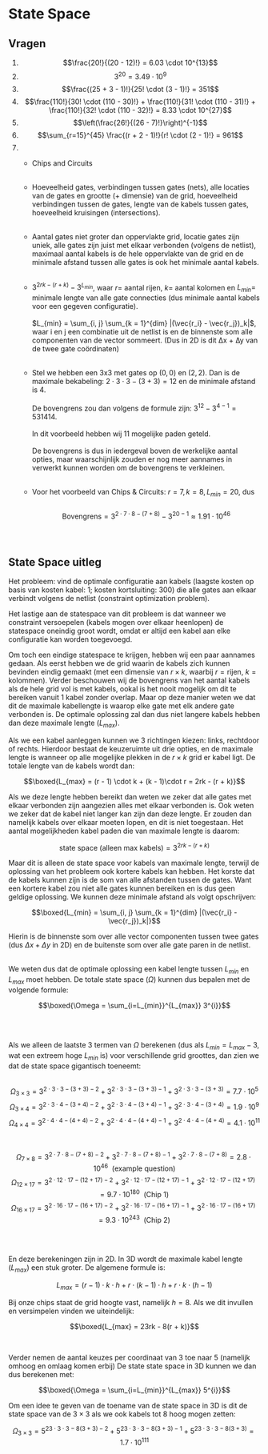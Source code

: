 # State Space

## Vragen

1. $$\frac{20!}{(20 - 12)!} = 6.03 \cdot 10^{13}$$
2. $$3^{20} = 3.49 \cdot 10^{9}$$
3. $$\frac{(25 + 3 - 1)!}{25! \cdot (3 - 1)!} = 351$$
4. $$\frac{110!}{30! \cdot (110 - 30)!} + \frac{110!}{31! \cdot (110 - 31)!} + \frac{110!}{32! \cdot (110 - 32)!} = 8.33 \cdot 10^{27}$$
5. $$\left(\frac{26!}{(26 - 7)!}\right)^{-1}$$
6. $$\sum_{r=15}^{45} \frac{(r + 2 - 1)!}{r! \cdot (2 - 1)!} = 961$$
7. 
    * Chips and Circuits <br><br>

    * Hoeveelheid gates, verbindingen tussen gates (nets), alle locaties van de gates en grootte (+ dimensie) van de grid, hoeveelheid verbindingen tussen de gates, lengte van de kabels tussen gates, hoeveelheid kruisingen (intersections). <br><br>

    * Aantal gates niet groter dan oppervlakte grid, locatie gates zijn uniek, alle gates zijn juist met elkaar verbonden (volgens de netlist), maximaal aantal kabels is de hele oppervlakte van de grid en de minimale afstand tussen alle gates is ook het minimale aantal kabels. <br><br>

    * $3^{2rk - (r + k)} - 3^{L_{min}}$, waar $r =$ aantal rijen, $k =$ aantal kolomen en $L_{min} =$ minimale lengte van alle gate connecties (dus minimale aantal kabels voor een gegeven configuratie). <br><br> $L_{min} = \sum_{i, j} \sum_{k = 1}^{dim} |(\vec{r_i} - \vec{r_j})_k|$,
    waar i en j een combinatie uit de netlist is en de binnenste som alle componenten van de vector sommeert. (Dus in 2D is dit ∆x + ∆y van de twee gate coördinaten) <br><br>

    * Stel we hebben een 3x3 met gates op $(0, 0)$ en $(2, 2)$. Dan is de maximale bekabeling: $2 \cdot 3 \cdot 3 - (3 + 3) = 12$ en de minimale afstand is $4$. <br><br>De bovengrens zou dan volgens de formule zijn: $3^{12} - 3^{4-1} = 531 414.$ <br><br>In dit voorbeeld hebben wij 11 mogelijke paden geteld. <br><br>De bovengrens is dus in iedergeval boven de werkelijke aantal opties, maar waarschijnlijk zouden er nog meer aannames in verwerkt kunnen worden om de bovengrens te verkleinen. <br><br>

    * Voor het voorbeeld van Chips & Circuits: $r = 7, k = 8, L_{min} = 20$, dus <br><br>$$\text{Bovengrens} = 3^{2 \cdot 7 \cdot 8 - (7 + 8)} - 3^{20 - 1} \approx 1.91 \cdot 10^{46}$$ <br><br>


## State Space uitleg

Het probleem: vind de optimale configuratie aan kabels (laagste kosten op basis van kosten kabel: 1; kosten kortsluiting: 300) die alle gates aan elkaar verbindt volgens de netlist (constraint optimization problem).

Het lastige aan de statespace van dit probleem is dat wanneer we constraint versoepelen (kabels mogen over elkaar heenlopen) de statespace oneindig groot wordt, omdat er altijd een kabel aan elke configuratie kan worden toegevoegd.

Om toch een eindige statespace te krijgen, hebben wij een paar aannames gedaan. Als eerst hebben we de grid waarin de kabels zich kunnen bevinden eindig gemaakt (met een dimensie van $r \times k$, waarbij $r = \text{rijen}$, $k = \text{kolommen}$). Verder beschouwen wij de bovengrens van het aantal kabels als de hele grid vol is met kabels, ookal is het nooit mogelijk om dit te bereiken vanuit $1$ kabel zonder overlap. Maar op deze manier weten we dat dit de maximale kabellengte is waarop elke gate met elk andere gate verbonden is. De optimale oplossing zal dan dus niet langere kabels hebben dan deze maximale lengte ($L_{max}$). 

Als we een kabel aanleggen kunnen we $3$ richtingen kiezen: links, rechtdoor of rechts. Hierdoor bestaat de keuzeruimte uit drie opties, en de maximale lengte is wanneer op alle mogelijke plekken in de $r \times k$ grid er kabel ligt. De totale lengte van de kabels wordt dan: 

$$\boxed{L_{max} = (r - 1) \cdot k + (k - 1)\cdot r = 2rk - (r + k)}$$

Als we deze lengte hebben bereikt dan weten we zeker dat alle gates met elkaar verbonden zijn aangezien alles met elkaar verbonden is. Ook weten we zeker dat de kabel niet langer kan zijn dan deze lengte. Er zouden dan namelijk kabels over elkaar moeten lopen, en dit is niet toegestaan. Het aantal mogelijkheden kabel paden die van maximale lengte is daarom: 

$$\text{state space (alleen max kabels)} = 3^{2rk - (r + k)}$$

Maar dit is alleen de state space voor kabels van maximale lengte, terwijl de oplossing van het probleem ook kortere kabels kan hebben. Het korste dat de kabels kunnen zijn is de som van alle afstanden tussen de gates. Want een kortere kabel zou niet alle gates kunnen bereiken en is dus geen geldige oplossing. We kunnen deze minimale afstand als volgt opschrijven:

$$\boxed{L_{min} = \sum_{i, j} \sum_{k = 1}^{dim} |(\vec{r_i} - \vec{r_j})_k|}$$

Hierin is de binnenste som over alle vector componenten tussen twee gates (dus $\Delta x + \Delta y$ in 2D) en de buitenste som over alle gate paren in de netlist. <br><br>

We weten dus dat de optimale oplossing een kabel lengte tussen $L_{min}$ en $L_{max}$ moet hebben. De totale state space ($\Omega$) kunnen dus bepalen met de volgende formule:

$$\boxed{\Omega = \sum_{i=L_{min}}^{L_{max}} 3^{i}}$$

<br><br>

Als we alleen de laatste $3$ termen van $\Omega$ berekenen (dus als $L_{min} = L_{max} - 3$, wat een extreem hoge $L_{min}$ is) voor verschillende grid groottes, dan zien we dat de state space gigantisch toeneemt: <br><br>

$$\Omega_{3 \times 3} = 3^{2 \cdot 3 \cdot 3 - (3 + 3) - 2} + 3^{2 \cdot 3 \cdot 3 - (3 + 3) - 1} + 3^{2 \cdot 3 \cdot 3 - (3 + 3)} = 7.7 \cdot 10^{5}$$
$$\Omega_{3 \times 4} = 3^{2 \cdot 3 \cdot 4 - (3 + 4) - 2} + 3^{2 \cdot 3 \cdot 4 - (3 + 4) - 1} + 3^{2 \cdot 3 \cdot 4 - (3 + 4)} = 1.9 \cdot 10^{9}$$
$$\Omega_{4 \times 4} = 3^{2 \cdot 4 \cdot 4 - (4 + 4) - 2} + 3^{2 \cdot 4 \cdot 4 - (4 + 4) - 1} + 3^{2 \cdot 4 \cdot 4 - (4 + 4)} = 4.1 \cdot 10^{11}$$

<br>

$$\Omega_{7 \times 8} = 3^{2 \cdot 7 \cdot 8 - (7 + 8) - 2} + 3^{2 \cdot 7 \cdot 8 - (7 + 8) - 1} + 3^{2 \cdot 7 \cdot 8 - (7 + 8)} =  2.8 \cdot 10^{46} \ \ \text{(example question)}$$
$$\Omega_{12 \times 17} = 3^{2 \cdot 12 \cdot 17 - (12 + 17) - 2} + 3^{2 \cdot 12 \cdot 17 - (12 + 17) - 1} + 3^{2 \cdot 12 \cdot 17 - (12 + 17)} = 9.7 \cdot 10^{180} \ \ \text{(Chip 1)}$$
$$\Omega_{16 \times 17} = 3^{2 \cdot 16 \cdot 17 - (16 + 17) - 2} + 3^{2 \cdot 16 \cdot 17 - (16 + 17) - 1} + 3^{2 \cdot 16 \cdot 17 - (16 + 17)} = 9.3 \cdot 10^{243} \ \ \text{(Chip 2)}$$

<br><br>

En deze berekeningen zijn in 2D. In 3D wordt de maximale kabel lengte ($L_{max}$) een stuk groter. De algemene formule is:

$$L_{max} = (r - 1) \cdot k \cdot h + r \cdot (k - 1) \cdot h + r \cdot k \cdot (h - 1)$$

Bij onze chips staat de grid hoogte vast, namelijk $h = 8$. Als we dit invullen en versimpelen vinden we uiteindelijk:

$$\boxed{L_{max} = 23rk - 8(r + k)}$$

<br>

Verder nemen de aantal keuzes per coordinaat van 3 toe naar 5 (namelijk omhoog en omlaag komen erbij) De state state space in 3D kunnen we dan dus berekenen met:

$$\boxed{\Omega = \sum_{i=L_{min}}^{L_{max}} 5^{i}}$$

Om een idee te geven van de toename van de state space in 3D is dit de state space van de $3 \times 3$ als we ook kabels tot $8$ hoog mogen zetten:

$$\Omega_{3 \times 3} = 5^{23 \cdot 3 \cdot 3 - 8(3 + 3) - 2} + 5^{23 \cdot 3 \cdot 3 - 8(3 + 3) - 1} + 5^{23 \cdot 3 \cdot 3 - 8(3 + 3)} = 1.7 \cdot 10^{111}$$